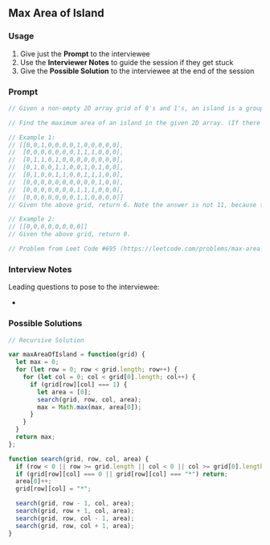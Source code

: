 ## Max Area of Island

### Usage

1. Give just the **Prompt** to the interviewee
2. Use the **Interviewer Notes** to guide the session if they get stuck
3. Give the **Possible Solution** to the interviewee at the end of the session

### Prompt

```javascript
// Given a non-empty 2D array grid of 0's and 1's, an island is a group of 1's (representing land) connected 4-directionally (horizontal or vertical.) You may assume all four edges of the grid are surrounded by water.

// Find the maximum area of an island in the given 2D array. (If there is no island, the maximum area is 0.)

// Example 1:
// [[0,0,1,0,0,0,0,1,0,0,0,0,0],
//  [0,0,0,0,0,0,0,1,1,1,0,0,0],
//  [0,1,1,0,1,0,0,0,0,0,0,0,0],
//  [0,1,0,0,1,1,0,0,1,0,1,0,0],
//  [0,1,0,0,1,1,0,0,1,1,1,0,0],
//  [0,0,0,0,0,0,0,0,0,0,1,0,0],
//  [0,0,0,0,0,0,0,1,1,1,0,0,0],
//  [0,0,0,0,0,0,0,1,1,0,0,0,0]]
// Given the above grid, return 6. Note the answer is not 11, because the island must be connected 4-directionally.

// Example 2:
// [[0,0,0,0,0,0,0,0]]
// Given the above grid, return 0.

// Problem from Leet Code #695 (https://leetcode.com/problems/max-area-of-island/description/)
```

### Interview Notes

Leading questions to pose to the interviewee:

-

### Possible Solutions

```javascript
// Recursive Solution

var maxAreaOfIsland = function(grid) {
  let max = 0;
  for (let row = 0; row < grid.length; row++) {
    for (let col = 0; col < grid[0].length; col++) {
      if (grid[row][col] === 1) {
        let area = [0];
        search(grid, row, col, area);
        max = Math.max(max, area[0]);
      }
    }
  }
  return max;
};

function search(grid, row, col, area) {
  if (row < 0 || row >= grid.length || col < 0 || col >= grid[0].length) return;
  if (grid[row][col] === 0 || grid[row][col] === "*") return;
  area[0]++;
  grid[row][col] = "*";

  search(grid, row - 1, col, area);
  search(grid, row + 1, col, area);
  search(grid, row, col - 1, area);
  search(grid, row, col + 1, area);
}
```
